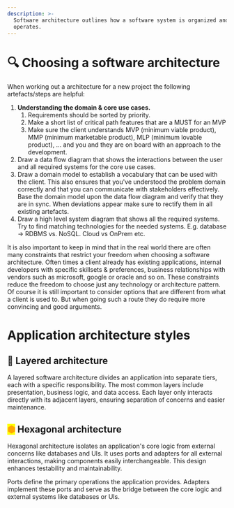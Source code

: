 ```yaml
---
description: >-
  Software architecture outlines how a software system is organized and
  operates.
---
```

# 🔍 Choosing a software architecture

When working out a architecture for a new project the following artefacts/steps are helpful:

1. **Understanding the domain & core use cases.**
   1. Requirements should be sorted by priority.
   2. Make a short list of critical path features that are a MUST for an MVP
   3. Make sure the client understands MVP (minimum viable product), MMP (minimum marketable product), MLP (minimum lovable product), ... and you and they are on board with an approach to the development.&#x20;
2. Draw a data flow diagram that shows the interactions between the user and all required systems for the core use cases.
3. Draw a domain model to establish a vocabulary that can be used with the client. This also ensures that you've understood the problem domain correctly and that you can communicate with stakeholders effectively. Base the domain model upon the data flow diagram and verify that they are in sync. When deviations appear make sure to rectify them in all existing artefacts.
4. Draw a high level system diagram that shows all the required systems. Try to find matching technologies for the needed systems. E.g. database -> RDBMS vs. NoSQL. Cloud vs OnPrem etc.

It is also important to keep in mind that in the real world there are often many constraints that restrict your freedom when choosing a software architecture. Often times a client already has existing applications, internal developers with specific skillsets & preferences, business relationships with vendors such as microsoft, google or oracle and so on. These constraints reduce the freedom to choose just any technology or architecture pattern. Of course it is still important to consider options that are different from what a client is used to. But when going such a route they do require more convincing and good arguments.

# Application architecture styles

## 🥪 Layered architecture

A layered software architecture divides an application into separate tiers, each with a specific responsibility. The most common layers include presentation, business logic, and data access. Each layer only interacts directly with its adjacent layers, ensuring separation of concerns and easier maintenance.

## <mark style="color:orange;">⬢</mark> Hexagonal architecture

Hexagonal architecture isolates an application's core logic from external concerns like databases and UIs. It uses ports and adapters for all external interactions, making components easily interchangeable. This design enhances testability and maintainability.

Ports define the primary operations the application provides. Adapters implement these ports and serve as the bridge between the core logic and external systems like databases or UIs.
